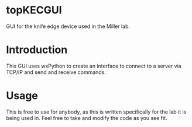 # topKECGUI
GUI for the knife edge device used in the Miller lab.

# Introduction

This GUI uses wxPython to create an interface to connect to a server via TCP/IP and send and receive commands.

# Usage

This is free to use for anybody, as this is written specifically for the lab it is being used in. Feel free to 
take and modify the code as you see fit.
